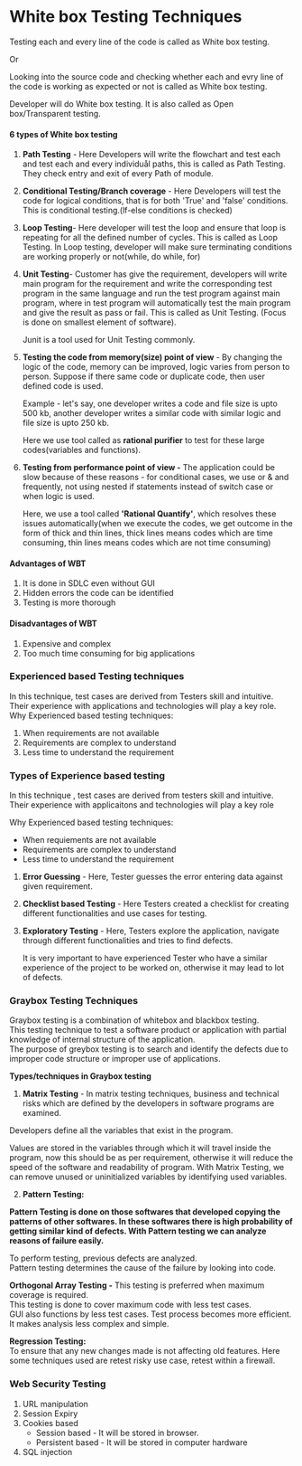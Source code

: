 # White box Testing Techniques

Testing each and every line of the code is called as White box testing.  

Or

Looking into the source code and checking whether each and evry line of the code
is working as expected or not is called as White box testing.  

Developer will do White box testing.
It is also called as Open box/Transparent testing.

#### 6 types of White box testing  

1) **Path Testing** - Here Developers will write the flowchart and test each and test
each and every individuål paths, this is called as Path Testing. They check
entry and exit of every Path of module.  

2) **Conditional Testing/Branch coverage** - Here Developers will test the code
for logical conditions, that is for both 'True' and 'false' conditions. This is
conditional testing.(lf-else conditions is checked)  

3) **Loop Testing**- Here developer will test the loop and ensure that loop is
repeating for all the defined number of cycles. This is called as Loop Testing.
In Loop testing, developer will make sure terminating conditions are working
properly or not(while, do while, for)  

4) **Unit Testing**- Customer has give the requirement, developers will write main
program for the requirement and write the corresponding test program in the same
language and run the test program against main program, where in test program
will automatically test the main program and give the result as pass or fail. This is
called as Unit Testing. (Focus is done on smallest element of software).  

    Junit is a tool used for Unit Testing commonly.

5) **Testing the code from memory(size) point of view** -
By changing the logic of
the code, memory can be improved, logic varies from person to person. Suppose
if there same code or duplicate code, then user defined code is used.  

    Example - let's say, one developer writes a code and file size is upto 500 kb,
    another developer writes a similar code with similar logic and file size is upto 250 kb.  

    Here we use tool called as **rational purifier** to test for these large codes(variables
    and functions).

6. **Testing from performance point of view -**
The application could be slow
because of these reasons - for conditional cases, we use or & and frequently, not
using nested if statements instead of switch case or when logic is used.  

    Here, we use a tool called **'Rational Quantify'**, which resolves these issues
    automatically(when we execute the codes, we get outcome in the form of thick
    and thin lines, thick lines means codes which are time consuming, thin lines
    means codes which are not time consuming)

#### Advantages of WBT  

1. It is done in SDLC even without GUI  
2. Hidden errors the code can be identified  
3. Testing is more thorough  

#### Disadvantages of WBT

1. Expensive and complex  
2. Too much time consuming for big applications

### Experienced based Testing techniques

In this technique, test cases are derived from Testers skill and intuitive. Their
experience with applications and technologies will play a key role.  
Why Experienced based testing techniques:

1) When requirements are not available
2) Requirements are complex to understand
3) Less time to understand the requirement

### Types of Experience based testing

In this technique , test cases are derived from testers skill and intuitive. Their experience with applicaitons and technologies will play a key role

Why Experienced based testing techniques:  

* When requiements are not available  
* Requirements are complex to understand  
* Less time to understand the requirement  

1. **Error Guessing** - Here, Tester guesses the error entering data against given
requirement.  

2. **Checklist based Testing** - Here Testers created a checklist for creating different
functionalities and use cases for testing.  

3. **Exploratory Testing** - Here, Testers explore the application, navigate through
different functionalities and tries to find defects.  

    It is very important to have experienced Tester who have a similar experience of
    the project to be worked on, otherwise it may lead to lot of defects.

### Graybox Testing Techniques

Graybox testing is a combination of whitebox and blackbox testing.  
This testing technique to test a software product or application with partial
knowledge of internal structure of the application.  
The purpose of greybox testing is to search and identify the defects due to
improper code structure or improper use of applications.

**Types/techniques in Graybox testing**  

1. **Matrix Testing** - In matrix testing techniques, business and technical risks which
are defined by the developers in software programs are examined.

Developers define all the variables that exist in the program.  

Values are stored in the variables through which it will travel inside the program,
now this should be as per requirement, otherwise it will reduce the speed of the
software and readability of program. With Matrix Testing, we can remove unused
or uninitialized variables by identifying used variables.

2. **Pattern Testing:**  

**Pattern Testing is done on those softwares that developed copying the
patterns of other softwares. In these softwares there is high probability of
getting similar kind of defects. With Pattern testing we can analyze reasons
of failure easily.**

To perform testing, previous defects are analyzed.  
Pattern testing determines the cause of the failure by looking into code.

**Orthogonal Array Testing -**
This testing is preferred when maximum coverage is
required.  
This testing is done to cover maximum code with less test cases.  
GUI also functions by less test cases.
Test process becomes more efficient.  
It makes analysis less complex and simple.

**Regression Testing:**  
To ensure that any new changes made is not affecting old features. Here some
techniques used are retest risky use case, retest within a firewall.

### Web Security Testing

1. URL manipulation
2. Session Expiry
3. Cookies based
    * Session based - It will be stored in browser.
    * Persistent based - It will be stored in computer hardware
4. SQL injection

